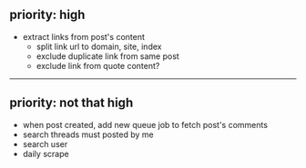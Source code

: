 ## priority: high

- extract links from post's content
    - split link url to domain, site, index
    - exclude duplicate link from same post
    - exclude link from quote content?

---

## priority: not that high

- when post created, add new queue job to fetch post's comments
- search threads must posted by me
- search user
- daily scrape
